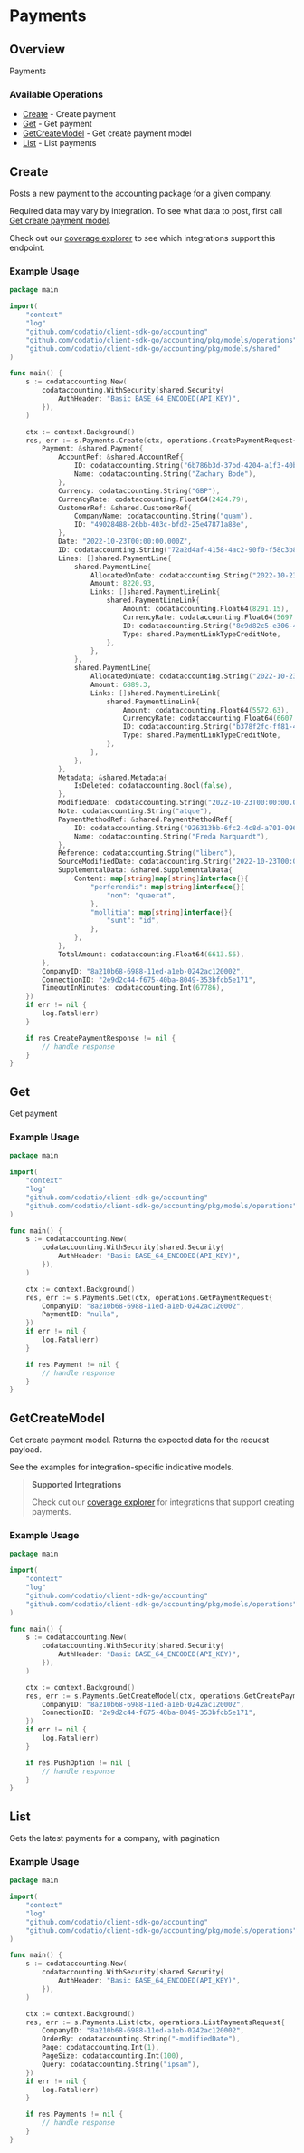 # Payments

## Overview

Payments

### Available Operations

* [Create](#create) - Create payment
* [Get](#get) - Get payment
* [GetCreateModel](#getcreatemodel) - Get create payment model
* [List](#list) - List payments

## Create

Posts a new payment to the accounting package for a given company.

Required data may vary by integration. To see what data to post, first call [Get create payment model](https://docs.codat.io/accounting-api#/operations/get-create-payments-model).

Check out our [coverage explorer](https://knowledge.codat.io/supported-features/accounting?view=tab-by-data-type&dataType=payments) to see which integrations support this endpoint.

### Example Usage

```go
package main

import(
	"context"
	"log"
	"github.com/codatio/client-sdk-go/accounting"
	"github.com/codatio/client-sdk-go/accounting/pkg/models/operations"
	"github.com/codatio/client-sdk-go/accounting/pkg/models/shared"
)

func main() {
    s := codataccounting.New(
        codataccounting.WithSecurity(shared.Security{
            AuthHeader: "Basic BASE_64_ENCODED(API_KEY)",
        }),
    )

    ctx := context.Background()
    res, err := s.Payments.Create(ctx, operations.CreatePaymentRequest{
        Payment: &shared.Payment{
            AccountRef: &shared.AccountRef{
                ID: codataccounting.String("6b786b3d-37bd-4204-a1f3-40bb36f677a4"),
                Name: codataccounting.String("Zachary Bode"),
            },
            Currency: codataccounting.String("GBP"),
            CurrencyRate: codataccounting.Float64(2424.79),
            CustomerRef: &shared.CustomerRef{
                CompanyName: codataccounting.String("quam"),
                ID: "49028488-26bb-403c-bfd2-25e47871a88e",
            },
            Date: "2022-10-23T00:00:00.000Z",
            ID: codataccounting.String("72a2d4af-4158-4ac2-90f0-f58c3b87b470"),
            Lines: []shared.PaymentLine{
                shared.PaymentLine{
                    AllocatedOnDate: codataccounting.String("2022-10-23T00:00:00.000Z"),
                    Amount: 8220.93,
                    Links: []shared.PaymentLineLink{
                        shared.PaymentLineLink{
                            Amount: codataccounting.Float64(8291.15),
                            CurrencyRate: codataccounting.Float64(5697.11),
                            ID: codataccounting.String("8e9d82c5-e306-4f55-b6f5-cdeb0286d0bc"),
                            Type: shared.PaymentLinkTypeCreditNote,
                        },
                    },
                },
                shared.PaymentLine{
                    AllocatedOnDate: codataccounting.String("2022-10-23T00:00:00.000Z"),
                    Amount: 6889.3,
                    Links: []shared.PaymentLineLink{
                        shared.PaymentLineLink{
                            Amount: codataccounting.Float64(5572.63),
                            CurrencyRate: codataccounting.Float64(6607.69),
                            ID: codataccounting.String("b378f2fc-ff81-4ddf-be08-8f74ef54c921"),
                            Type: shared.PaymentLinkTypeCreditNote,
                        },
                    },
                },
            },
            Metadata: &shared.Metadata{
                IsDeleted: codataccounting.Bool(false),
            },
            ModifiedDate: codataccounting.String("2022-10-23T00:00:00.000Z"),
            Note: codataccounting.String("atque"),
            PaymentMethodRef: &shared.PaymentMethodRef{
                ID: codataccounting.String("926313bb-6fc2-4c8d-a701-096b66ad6e3e"),
                Name: codataccounting.String("Freda Marquardt"),
            },
            Reference: codataccounting.String("libero"),
            SourceModifiedDate: codataccounting.String("2022-10-23T00:00:00.000Z"),
            SupplementalData: &shared.SupplementalData{
                Content: map[string]map[string]interface{}{
                    "perferendis": map[string]interface{}{
                        "non": "quaerat",
                    },
                    "mollitia": map[string]interface{}{
                        "sunt": "id",
                    },
                },
            },
            TotalAmount: codataccounting.Float64(6613.56),
        },
        CompanyID: "8a210b68-6988-11ed-a1eb-0242ac120002",
        ConnectionID: "2e9d2c44-f675-40ba-8049-353bfcb5e171",
        TimeoutInMinutes: codataccounting.Int(67786),
    })
    if err != nil {
        log.Fatal(err)
    }

    if res.CreatePaymentResponse != nil {
        // handle response
    }
}
```

## Get

Get payment

### Example Usage

```go
package main

import(
	"context"
	"log"
	"github.com/codatio/client-sdk-go/accounting"
	"github.com/codatio/client-sdk-go/accounting/pkg/models/operations"
)

func main() {
    s := codataccounting.New(
        codataccounting.WithSecurity(shared.Security{
            AuthHeader: "Basic BASE_64_ENCODED(API_KEY)",
        }),
    )

    ctx := context.Background()
    res, err := s.Payments.Get(ctx, operations.GetPaymentRequest{
        CompanyID: "8a210b68-6988-11ed-a1eb-0242ac120002",
        PaymentID: "nulla",
    })
    if err != nil {
        log.Fatal(err)
    }

    if res.Payment != nil {
        // handle response
    }
}
```

## GetCreateModel

Get create payment model. Returns the expected data for the request payload.

See the examples for integration-specific indicative models.

> **Supported Integrations**
> 
> Check out our [coverage explorer](https://knowledge.codat.io/supported-features/accounting?view=tab-by-data-type&dataType=payments) for integrations that support creating payments.

### Example Usage

```go
package main

import(
	"context"
	"log"
	"github.com/codatio/client-sdk-go/accounting"
	"github.com/codatio/client-sdk-go/accounting/pkg/models/operations"
)

func main() {
    s := codataccounting.New(
        codataccounting.WithSecurity(shared.Security{
            AuthHeader: "Basic BASE_64_ENCODED(API_KEY)",
        }),
    )

    ctx := context.Background()
    res, err := s.Payments.GetCreateModel(ctx, operations.GetCreatePaymentsModelRequest{
        CompanyID: "8a210b68-6988-11ed-a1eb-0242ac120002",
        ConnectionID: "2e9d2c44-f675-40ba-8049-353bfcb5e171",
    })
    if err != nil {
        log.Fatal(err)
    }

    if res.PushOption != nil {
        // handle response
    }
}
```

## List

Gets the latest payments for a company, with pagination

### Example Usage

```go
package main

import(
	"context"
	"log"
	"github.com/codatio/client-sdk-go/accounting"
	"github.com/codatio/client-sdk-go/accounting/pkg/models/operations"
)

func main() {
    s := codataccounting.New(
        codataccounting.WithSecurity(shared.Security{
            AuthHeader: "Basic BASE_64_ENCODED(API_KEY)",
        }),
    )

    ctx := context.Background()
    res, err := s.Payments.List(ctx, operations.ListPaymentsRequest{
        CompanyID: "8a210b68-6988-11ed-a1eb-0242ac120002",
        OrderBy: codataccounting.String("-modifiedDate"),
        Page: codataccounting.Int(1),
        PageSize: codataccounting.Int(100),
        Query: codataccounting.String("ipsam"),
    })
    if err != nil {
        log.Fatal(err)
    }

    if res.Payments != nil {
        // handle response
    }
}
```
